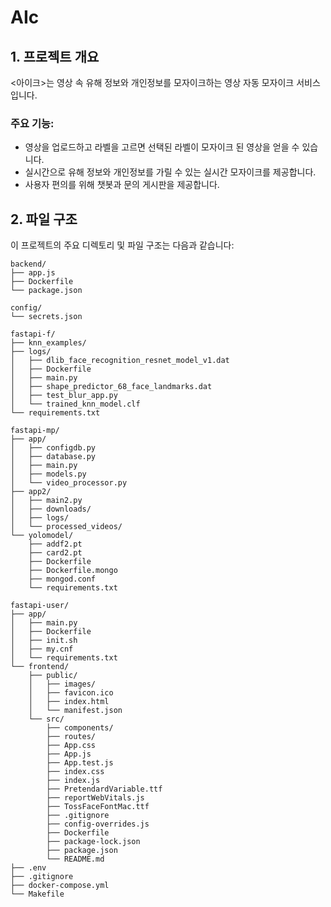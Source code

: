 # AIc

## 1. 프로젝트 개요
<아이크>는 영상 속 유해 정보와 개인정보를 모자이크하는 영상 자동 모자이크 서비스입니다.

### 주요 기능:
- 영상을 업로드하고 라벨을 고르면 선택된 라벨이 모자이크 된 영상을 얻을 수 있습니다.
- 실시간으로 유해 정보와 개인정보를 가릴 수 있는 실시간 모자이크를 제공합니다.
- 사용자 편의를 위해 챗봇과 문의 게시판을 제공합니다.

## 2. 파일 구조
이 프로젝트의 주요 디렉토리 및 파일 구조는 다음과 같습니다:

```
backend/
├── app.js
├── Dockerfile
└── package.json

config/
└── secrets.json

fastapi-f/
├── knn_examples/
├── logs/
│   ├── dlib_face_recognition_resnet_model_v1.dat
│   ├── Dockerfile
│   ├── main.py
│   ├── shape_predictor_68_face_landmarks.dat
│   ├── test_blur_app.py
│   └── trained_knn_model.clf
└── requirements.txt

fastapi-mp/
├── app/
│   ├── configdb.py
│   ├── database.py
│   ├── main.py
│   ├── models.py
│   └── video_processor.py
├── app2/
│   ├── main2.py
│   ├── downloads/
│   ├── logs/
│   └── processed_videos/
└── yolomodel/
    ├── addf2.pt
    ├── card2.pt
    ├── Dockerfile
    ├── Dockerfile.mongo
    ├── mongod.conf
    └── requirements.txt

fastapi-user/
├── app/
│   ├── main.py
│   ├── Dockerfile
│   ├── init.sh
│   ├── my.cnf
│   └── requirements.txt
└── frontend/
    ├── public/
    │   ├── images/
    │   ├── favicon.ico
    │   ├── index.html
    │   └── manifest.json
    └── src/
        ├── components/
        ├── routes/
        ├── App.css
        ├── App.js
        ├── App.test.js
        ├── index.css
        ├── index.js
        ├── PretendardVariable.ttf
        ├── reportWebVitals.js
        ├── TossFaceFontMac.ttf
        ├── .gitignore
        ├── config-overrides.js
        ├── Dockerfile
        ├── package-lock.json
        ├── package.json
        └── README.md
├── .env
├── .gitignore
├── docker-compose.yml
└── Makefile
```
